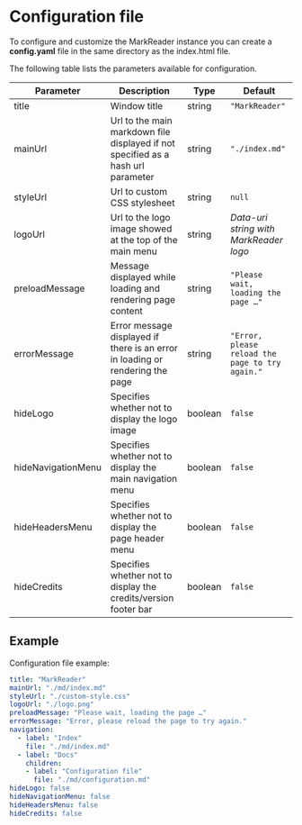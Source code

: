 # Configuration file

To configure and customize the MarkReader instance you can create a **config.yaml** file in the same directory as the index.html file.

The following table lists the parameters available for configuration.

| Parameter          | Description                                                                      | Type    | Default                                         |
|--------------------|----------------------------------------------------------------------------------|---------|-------------------------------------------------|
| title              | Window title                                                                     | string  | `"MarkReader"`                                  |
| mainUrl            | Url to the main markdown file displayed if not specified as a hash url parameter | string  | `"./index.md"`                                  |
| styleUrl           | Url to custom CSS stylesheet                                                     | string  | `null`                                          |
| logoUrl            | Url to the logo image showed at the top of the main menu                         | string  | *Data-uri string with MarkReader logo*          |
| preloadMessage     | Message displayed while loading and rendering page content                       | string  | `"Please wait, loading the page …"`             |
| errorMessage       | Error message displayed if there is an error in loading or rendering the page    | string  | `"Error, please reload the page to try again."` |
| hideLogo           | Specifies whether not to display the logo image                                  | boolean | `false`                                         |
| hideNavigationMenu | Specifies whether not to display the main navigation menu                        | boolean | `false`                                         |
| hideHeadersMenu    | Specifies whether not to display the page header menu                            | boolean | `false`                                         |
| hideCredits        | Specifies whether not to display the credits/version footer bar                  | boolean | `false`                                         |

## Example

Configuration file example:

```yaml
title: "MarkReader"
mainUrl: "./md/index.md"
styleUrl: "./custom-style.css"
logoUrl: "./logo.png"
preloadMessage: "Please wait, loading the page …"
errorMessage: "Error, please reload the page to try again."
navigation:
  - label: "Index"
    file: "./md/index.md"
  - label: "Docs"
    children:
    - label: "Configuration file"
      file: "./md/configuration.md"
hideLogo: false
hideNavigationMenu: false
hideHeadersMenu: false
hideCredits: false
```
